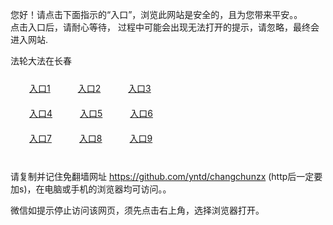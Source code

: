 您好！请点击下面指示的“入口”，浏览此网站是安全的，且为您带来平安。。 <br/>
点击入口后，请耐心等待， 过程中可能会出现无法打开的提示，请忽略，最终会进入网站. </br>

法轮大法在长春<br/>
<div style="padding:10px"><a style="margin:20px" target="_blank" href="https://d3ec0p4lxvg67m.cloudfront.net/2Qpsp?llrtyynh" id="ccLink1" rel="nofollow">入口1</a> <a target="_blank" style="margin:20px" href="https://d1bnik64shetas.cloudfront.net/2Qpsp?htmmbkdv" id="ccLink2" rel="nofollow">入口2</a> <a style="margin:20px" target="_blank" href="https://d3bg4imz8jgvk3.cloudfront.net/2Qpsp?gqffdz" id="ccLink3" rel="nofollow">入口3</a></div>

<div style="padding:10px" ><a style="margin:20px" target="_blank" href="https://d3ec0p4lxvg67m.cloudfront.net/2Qpsp?llrtyynh" id="ccLink4" rel="nofollow">入口4</a> <a style="margin:20px" href="https://d1bnik64shetas.cloudfront.net/2Qpsp?htmmbkdv" target="_blank" id="ccLink5" rel="nofollow">入口5</a> <a style="margin:20px" href="https://d3bg4imz8jgvk3.cloudfront.net/2Qpsp?gqffdz" target="_blank" id="ccLink6" rel="nofollow">入口6</a></div>

<div style="padding:10px"><a style="margin:20px" target="_blank" href="https://d3ec0p4lxvg67m.cloudfront.net/2Qpsp?llrtyynh" id="ccLink7" rel="nofollow">入口7</a> <a style="margin:20px" href="https://d1bnik64shetas.cloudfront.net/2Qpsp?htmmbkdv" target="_blank" id="ccLink8" rel="nofollow">入口8</a> <a style="margin:20px" target="_blank" href="https://d3bg4imz8jgvk3.cloudfront.net/2Qpsp?gqffdz" id="ccLink9" rel="nofollow">入口9</a></div>

<br/>



请复制并记住免翻墙网址 https://github.com/yntd/changchunzx (http后一定要加s)，在电脑或手机的浏览器均可访问。。<br/>

微信如提示停止访问该网页，须先点击右上角，选择浏览器打开。

